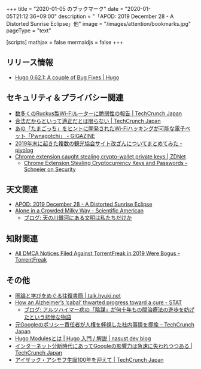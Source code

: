 +++
title = "2020-01-05 のブックマーク"
date =  "2020-01-05T21:12:36+09:00"
description = "「APOD: 2019 December 28 - A Distorted Sunrise Eclipse」他"
image = "/images/attention/bookmarks.jpg"
pageType = "text"

[scripts]
  mathjax = false
  mermaidjs = false
+++

## リリース情報

- [Hugo 0.62.1: A couple of Bug Fixes | Hugo](https://gohugo.io/news/0.62.1-relnotes/)

## セキュリティ＆プライバシー関連

- [数多くのRuckus製Wi-Fiルーターに脆弱性の報告  |  TechCrunch Japan](https://jp.techcrunch.com/2019/12/30/2019-12-30-ruckus-wireless-routers-flaws/)
- [合法だからといって適正だとは限らない  |  TechCrunch Japan](https://jp.techcrunch.com/2019/12/30/2019-12-20-just-because-its-legal-it-doesnt-mean-its-right/)
- [あの「たまごっち」をヒントに開発されたWi-Fiハッキングが可能な電子ペット「Pwnagotchi」 - GIGAZINE](https://gigazine.net/news/20191231-pwnagotchi/)
- [2019年末に起きた複数の観光協会サイト改ざんについてまとめてみた - piyolog](https://piyolog.hatenadiary.jp/entry/2020/01/02/115818)
- [Chrome extension caught stealing crypto-wallet private keys | ZDNet](https://www.zdnet.com/article/chrome-extension-caught-stealing-crypto-wallet-private-keys/)
    - [Chrome Extension Stealing Cryptocurrency Keys and Passwords - Schneier on Security](https://www.schneier.com/blog/archives/2020/01/chrome_extensio.html)

## 天文関連

- [APOD: 2019 December 28 - A Distorted Sunrise Eclipse](https://apod.nasa.gov/apod/ap191228.html)
- [Alone in a Crowded Milky Way - Scientific American](https://www.scientificamerican.com/article/alone-in-a-crowded-milky-way/?error=cookies_not_supported&code=2811537f-b4bc-4f65-ba08-8bd82c06c095)
    - [ブログ: 天の川銀河にある文明は私たちだけか](https://okuranagaimo.blogspot.com/2020/01/blog-post_3.html)

## 知財関連

- [All DMCA Notices Filed Against TorrentFreak in 2019 Were Bogus - TorrentFreak](https://torrentfreak.com/all-dmca-notices-filed-against-torrentfreak-in-2019-were-bogus-191231/)

## その他

- [圏論と学びをめぐる往復書簡 | talk.hyuki.net](https://talk.hyuki.net/)
- [How an Alzheimer’s ‘cabal’ thwarted progress toward a cure - STAT](https://www.statnews.com/2019/06/25/alzheimers-cabal-thwarted-progress-toward-cure/)
    - [ブログ: アルツハイマー病の「陰謀」が何十年もの間治療法の進歩を妨げたという悲惨な物語](https://okuranagaimo.blogspot.com/2020/01/blog-post.html)
- [元Googleのポリシー責任者が人権を軽視した社内事情を揶揄 – TechCrunch Japan](https://jp.techcrunch.com/2020/01/03/2020-01-02-ex-google-policy-chief-dumps-on-the-tech-giant-for-dodging-human-rights/amp/?__twitter_impression=true)
- [Hugo Modulesとは | Hugo 入門 / 解説 | nasust dev blog](https://nasust.com/hugo/tips/mounts/)
- [インターネット分断時代にあってGoogleの影響力は急速に失われつつある  |  TechCrunch Japan](https://jp.techcrunch.com/2020/01/04/2020-01-02-google-has-little-choice-to-be-evil-or-not-in-todays-fractured-internet/)
- [アイザック・アシモフ生誕100年を迎えて  |  TechCrunch Japan](https://jp.techcrunch.com/2020/01/04/2020-01-02-reading-isaac-asimov-at-100/)
